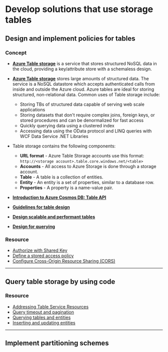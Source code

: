 # Develop solutions that use storage tables

## Design and implement policies for tables

### Concept

- [**Azure Table storage**](https://docs.microsoft.com/en-us/azure/cosmos-db/table-storage-overview) is a service that stores structured NoSQL data in the cloud, providing a key/attribute store with a schemaless design.

- [**Azure Table storage**](https://docs.microsoft.com/en-us/azure/cosmos-db/table-storage-overview#what-is-table-storage) stores large amounts of structured data. The service is a NoSQL datastore which accepts authenticated calls from inside and outside the Azure cloud. Azure tables are ideal for storing structured, non-relational data. Common uses of Table storage include:
    - Storing TBs of structured data capable of serving web scale applications
    - Storing datasets that don't require complex joins, foreign keys, or stored procedures and can be denormalized for fast access
    - Quickly querying data using a clustered index
    - Accessing data using the OData protocol and LINQ queries with WCF Data Service .NET Libraries

- Table storage contains the following components:
    - **URL format** - Azure Table Storage accounts use this format: ```http://<storage account>.table.core.windows.net/<table>```
    - **Accounts** - All access to Azure Storage is done through a storage account.
    - **Table** - A table is a collection of entities.
    - **Entity** - An entity is a set of properties, similar to a database row.
    - **Properties** - A property is a name-value pair.
    
- [**Introduction to Azure Cosmos DB: Table API**](https://docs.microsoft.com/en-us/azure/cosmos-db/table-introduction)
    
- [**Guidelines for table design**](https://docs.microsoft.com/en-us/azure/storage/tables/table-storage-design-guidelines)

- [**Design scalable and performant tables**](https://docs.microsoft.com/en-us/azure/storage/tables/table-storage-design)

- [**Design for querying**](https://docs.microsoft.com/en-us/azure/storage/tables/table-storage-design-for-query)

### Resource

- [Authorize with Shared Key](https://docs.microsoft.com/en-us/rest/api/storageservices/authorize-with-shared-key)
- [Define a stored access policy](https://docs.microsoft.com/en-us/rest/api/storageservices/define-stored-access-policy)
- [Configure Cross-Origin Resource Sharing (CORS)](https://docs.microsoft.com/en-us/azure/cosmos-db/how-to-configure-cross-origin-resource-sharing)
    
---- 

## Query table storage by using code

### Resource

- [Addressing Table Service Resources](https://docs.microsoft.com/en-us/rest/api/storageservices/addressing-table-service-resources)
- [Query timeout and pagination](https://docs.microsoft.com/en-us/rest/api/storageservices/query-timeout-and-pagination)
- [Querying tables and entities](https://docs.microsoft.com/en-us/rest/api/storageservices/querying-tables-and-entities)
- [Inserting and updating entities](https://docs.microsoft.com/en-us/rest/api/storageservices/inserting-and-updating-entities)

----

## Implement partitioning schemes
